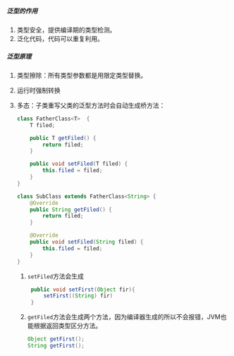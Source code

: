 ##### 泛型的作用

1. 类型安全，提供编译期的类型检测。
2. 泛化代码，代码可以重复利用。

##### 泛型原理

1. 类型擦除：所有类型参数都是用限定类型替换。

2. 运行时强制转换

3. 多态：子类重写父类的泛型方法时会自动生成桥方法：

   ```java
   class FatherClass<T>  {
       T filed;
   
       public T getFiled() {
           return filed;
       }
   
       public void setFiled(T filed) {
           this.filed = filed;
       }
   }
   
   class SubClass extends FatherClass<String> {
       @Override
       public String getFiled() {
           return filed;
       }
   
       @Override
       public void setFiled(String filed) {
           this.filed = filed;
       }
   }
   ```

   1. `setFiled`方法会生成

      ```java
       public void setFirst(Object fir){
           setFirst((String) fir)
       } 
      ```

   2. `getFiled`方法会生成两个方法，因为编译器生成的所以不会报错，JVM也能根据返回类型区分方法。

      ```java
      Object getFirst();
      String getFirst();
      ```

      

